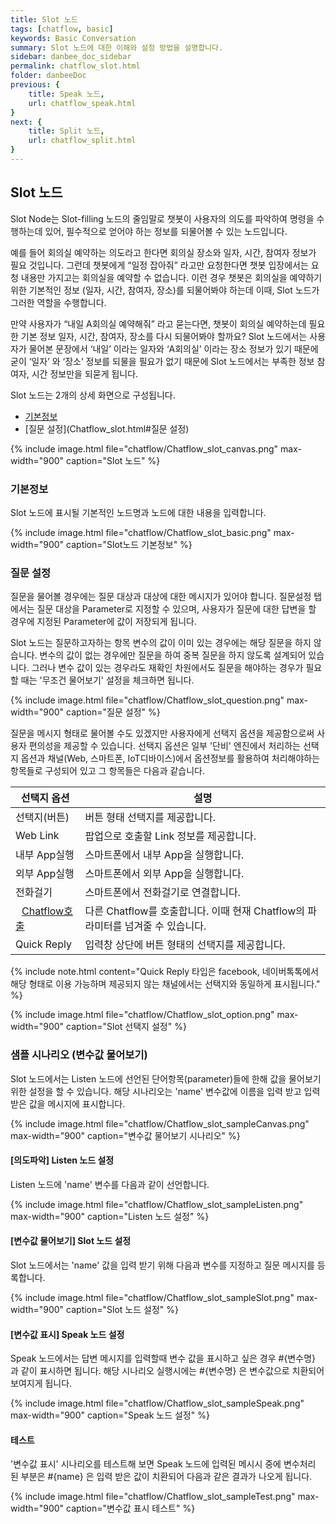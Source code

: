 ```yaml
---
title: Slot 노드
tags: [chatflow, basic]
keywords: Basic Conversation
summary: Slot 노드에 대한 이해와 설정 방법을 설명합니다.
sidebar: danbee_doc_sidebar
permalink: chatflow_slot.html
folder: danbeeDoc
previous: {
    title: Speak 노드, 
    url: chatflow_speak.html
}
next: {
    title: Split 노드,
    url: chatflow_split.html
}
---
```


## Slot 노드

Slot Node는 Slot-filling 노드의 줄임말로 챗봇이 사용자의 의도를 파악하여 명령을 수행하는데 있어, 필수적으로 얻어야 하는 정보를 되물어볼 수 있는 노드입니다.

예를 들어 회의실 예약하는 의도라고 한다면 회의실 장소와 일자, 시간, 참여자 정보가 필요 것입니다. 그런데 챗봇에게 “일정 잡아줘” 라고만 요청한다면 챗봇 입장에서는 요청 내용만 가지고는 회의실을 예약할 수 없습니다. 
이런 경우 챗봇은 회의실을 예약하기 위한 기본적인 정보 (일자, 시간, 참여자, 장소)를 되물어봐야 하는데 이때, Slot 노드가 그러한 역할을 수행합니다.

만약 사용자가 “내일 A회의실 예약해줘” 라고 묻는다면, 챗봇이 회의실 예약하는데 필요한 기본 정보 일자, 시간, 참여자, 장소를 다시 되물어봐야 할까요?
Slot 노드에서는 사용자가 물어본 문장에서 ‘내일’ 이라는 일자와 ‘A회의실’ 이라는 장소 정보가 있기 때문에 굳이 ‘일자’ 와 ‘장소’ 정보를 되물을 필요가 없기 때문에 Slot 노드에서는 부족한 정보 참여자, 시간 정보만을 되묻게 됩니다. 


Slot 노드는 2개의 상세 화면으로 구성됩니다.  
- [기본정보](Chatflow_slot.html#기본정보)
- [질문 설정](Chatflow_slot.html#질문 설정)

{% include image.html file="chatflow/Chatflow_slot_canvas.png" max-width="900" caption="Slot 노드" %}

### 기본정보

Slot 노드에 표시될 기본적인 노드명과 노드에 대한 내용을 입력합니다.

{% include image.html file="chatflow/Chatflow_slot_basic.png" max-width="900" caption="Slot노드 기본정보" %}

### 질문 설정
 
질문을 물어볼 경우에는 질문 대상과 대상에 대한 메시지가 있어야 합니다. 
질문설정 탭에서는 질문 대상을 Parameter로 지정할 수 있으며, 사용자가 질문에 대한 답변을 할 경우에 지정된 Parameter에 값이 저장되게 됩니다. 

Slot 노드는 질문하고자하는 항목 변수의 값이 이미 있는 경우에는 해당 질문을 하지 않습니다. 
변수의 값이 없는 경우에만 질문을 하여 중복 질문을 하지 않도록 설계되어 있습니다. 
그러나 변수 값이 있는 경우라도 재확인 차원에서도 질문을 해야하는 경우가 필요할 때는 '무조건 물어보기' 설정을 체크하면 됩니다. 

{% include image.html file="chatflow/Chatflow_slot_question.png" max-width="900" caption="질문 설정" %}

질문을 메시지 형태로 물어볼 수도 있겠지만 사용자에게 선택지 옵션을 제공함으로써 사용자 편의성을 제공할 수 있습니다.
선택지 옵션은 일부 '단비' 엔진에서 처리하는 선택지 옵션과 채널(Web, 스마트폰, IoT디바이스)에서 옵션정보를 활용하여 처리해야하는 항목들로 구성되어 있고
그 항목들은 다음과 같습니다. 

| 선택지 옵션 | 설명 | 
|--------|-------|
| 선택지(버튼) | 버튼 형태 선택지를 제공합니다. |
| Web Link | 팝업으로 호출할 Link 정보를 제공합니다. |
| 내부 App실행 | 스마트폰에서 내부 App을 실행합니다.  |
| 외부 App실행 | 스마트폰에서 외부 App을 실행합니다.  |
| 전화걸기 | 스마트폰에서 전화걸기로 연결합니다. |
| <span class="link"><i class="fa fa-external-link-square" aria-hidden="true" style="margin: 0px 5px"></i>[Chatflow호출](chatflow_speak.html#chatflow-호출-파라미터-연결)</span> | 다른 Chatflow를 호출합니다. 이때 현재 Chatflow의 파라미터를 넘겨줄 수 있습니다. |
| Quick Reply | 입력창 상단에 버튼 형태의 선택지를 제공합니다. |

{% include note.html content="Quick Reply 타입은 facebook, 네이버톡톡에서 해당 형태로 이용 가능하며 제공되지 않는 채널에서는 선택지와 동일하게 표시됩니다." %}

{% include image.html file="chatflow/Chatflow_slot_option.png" max-width="900" caption="Slot 선택지 설정" %}



### 샘플 시나리오 (변수값 물어보기)

Slot 노드에서는 Listen 노드에 선언된 단어항목(parameter)들에 한해 값을 물어보기 위한 설정을 할 수 있습니다.
해당 시나리오는 'name' 변수값에 이름을 입력 받고 입력 받은 값을 메시지에 표시합니다.

{% include image.html file="chatflow/Chatflow_slot_sampleCanvas.png" max-width="900" caption="변수값 물어보기 시나리오" %}

#### [의도파악] Listen 노드 설정

Listen 노드에 'name' 변수를 다음과 같이 선언합니다.

{% include image.html file="chatflow/Chatflow_slot_sampleListen.png" max-width="900" caption="Listen 노드 설정" %}

#### [변수값 물어보기] Slot 노드 설정

Slot 노드에서는 'name' 값을 입력 받기 위해 다음과 변수를 지정하고 질문 메시지를 등록합니다. 

{% include image.html file="chatflow/Chatflow_slot_sampleSlot.png" max-width="900" caption="Slot 노드 설정" %}

#### [변수값 표시] Speak 노드 설정

Speak 노드에서는 답변 메시지를 입력할때 변수 값을 표시하고 싶은 경우 #{변수명} 과 같이 표시하면 됩니다. 
해당 시나리오 실행시에는 #{변수명} 은 변수값으로 치환되어 보여지게 됩니다.

{% include image.html file="chatflow/Chatflow_slot_sampleSpeak.png" max-width="900" caption="Speak 노드 설정" %}

#### 테스트

'변수값 표시' 시나리오를 테스트해 보면 Speak 노드에 입력된 메시시 중에 변수처리 된 부분은 #{name} 은 입력 받은 값이 치환되어 다음과 같은 결과가 나오게 됩니다. 

{% include image.html file="chatflow/Chatflow_slot_sampleTest.png" max-width="900" caption="변수값 표시 테스트" %}

